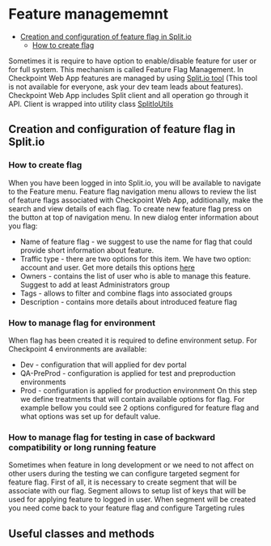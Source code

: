 # Feature managememnt

* [Creation and configuration of feature flag in Split.io](##creation-and-configuration-of-feature-flag-in-split-io)
  * [How to create flag](###how-to-create-flag)

Sometimes it is require to have option to enable/disable feature for user or for full system. This mechanism is called Feature Flag Management. 
In Checkpoint Web App features are managed by using [Split.io tool](https://app.split.io/org/104390f0-fce3-11e9-a909-0a2317b5aaf8/ws/1049f990-fce3-11e9-a909-0a2317b5aaf8) (This tool is not available for everyone, ask your dev team leads about features). Checkpoint Web App includes Split client and all operation go through it API. Client is wrapped into utility class [SplitIoUtils](com.tta.checkpoint.apis.utils.SplitIoUtils)


## Creation and configuration of feature flag in Split.io

### How to create flag
When you have been logged in into Split.io, you will be available to navigate to the Feature menu. Feature flag navigation menu allows to review the list of feature flags associated with Checkpoint Web App, additionally, make the search and view details of each flag. To create new feature flag press on the button at top of navigation menu. In new dialog enter information about you flag:
* Name of feature flag - we suggest to use the name for flag that could provide short information about feature.
* Traffic type - there are two options for this item. We have two option: account and user. Get more details this options [here](https://help.split.io/hc/en-us/articles/360019916311-Traffic-type) 
* Owners - contains the list of user who is able to manage this feature. Suggest to add at least Administrators group
* Tags - allows to filter and combine flags into associated groups
* Description - contains more details about introduced feature flag

### How to manage flag for environment
When flag has been created it is required to define environment setup. For Checkpoint 4 environments are available:
* Dev - configuration that will applied for dev portal
* QA-PreProd - configuration is applied for test and preproduction environments
* Prod - configuration is applied for production environment
On this step we define treatments that will contain available options for flag. For example bellow you could see 2 options configured for feature flag and what options was set up for default value.

### How to manage flag for testing in case of backward compatibility or long running feature
Sometimes when feature in long development or we need to not affect on other users during the testing we can configure targeted segment for feature flag.
First of all, it is necessary to create segment that will be associate with our flag. Segment allows to setup list of keys that will be used for applying feature to logged in user.
When segment will be created you need come back to your feature flag and configure Targeting rules

## Useful classes and methods